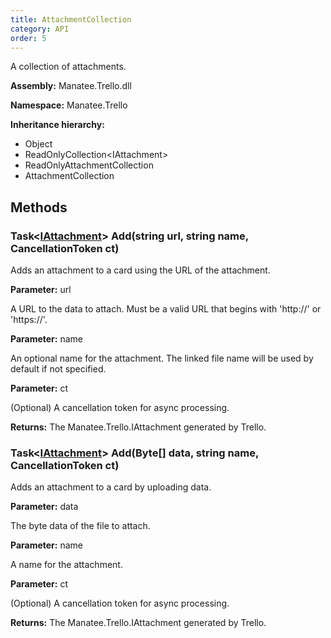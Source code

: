 ```yaml
---
title: AttachmentCollection
category: API
order: 5
---
```


A collection of attachments.

**Assembly:** Manatee.Trello.dll

**Namespace:** Manatee.Trello

**Inheritance hierarchy:**

- Object
- ReadOnlyCollection&lt;IAttachment&gt;
- ReadOnlyAttachmentCollection
- AttachmentCollection

## Methods

### Task&lt;[IAttachment](../IAttachment#iattachment)&gt; Add(string url, string name, CancellationToken ct)

Adds an attachment to a card using the URL of the attachment.

**Parameter:** url

A URL to the data to attach. Must be a valid URL that begins with &#39;http://&#39; or &#39;https://&#39;.

**Parameter:** name

An optional name for the attachment. The linked file name will be used by default if not specified.

**Parameter:** ct

(Optional) A cancellation token for async processing.

**Returns:** The Manatee.Trello.IAttachment generated by Trello.

### Task&lt;[IAttachment](../IAttachment#iattachment)&gt; Add(Byte[] data, string name, CancellationToken ct)

Adds an attachment to a card by uploading data.

**Parameter:** data

The byte data of the file to attach.

**Parameter:** name

A name for the attachment.

**Parameter:** ct

(Optional) A cancellation token for async processing.

**Returns:** The Manatee.Trello.IAttachment generated by Trello.

